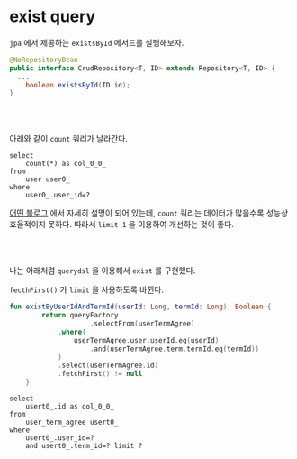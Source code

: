 # exist query

`jpa` 에서 제공하는  `existsById` 메서드를 실행해보자.  

```java
@NoRepositoryBean
public interface CrudRepository<T, ID> extends Repository<T, ID> {
  ...
    boolean existsById(ID id);
}
```

<br><br>

아래와 같이 `count` 쿼리가 날라간다.   

```
select
	count(*) as col_0_0_ 
from
	user user0_ 
where
	user0_.user_id=?
```

[어떤 블로그](https://jojoldu.tistory.com/516) 에서 자세히 설명이 되어 있는데, `count` 쿼리는 데이터가 많을수록 성능상 효율적이지 못하다.  따라서 `limit 1` 을 이용하여 개선하는 것이 좋다.  

<br><br>

나는 아래처럼 `querydsl` 을 이용해서 `exist` 를 구현했다.    

`fecthFirst()` 가 `limit` 을 사용하도록 바뀐다.   

```kotlin
fun existByUserIdAndTermId(userId: Long, termId: Long): Boolean {
        return queryFactory
  					.selectFrom(userTermAgree)
            .where(
                userTermAgree.user.userId.eq(userId)
                    .and(userTermAgree.term.termId.eq(termId))
            )
            .select(userTermAgree.id)
            .fetchFirst() != null
    }
```

```
select
	usert0_.id as col_0_0_ 
from
	user_term_agree usert0_ 
where
	usert0_.user_id=? 
	and usert0_.term_id=? limit ?
```

